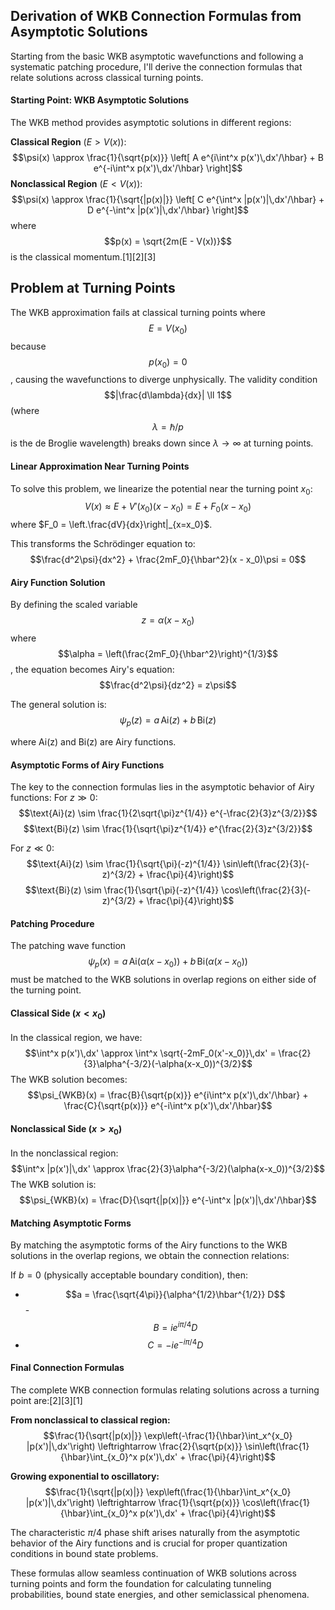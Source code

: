 ## Derivation of WKB Connection Formulas from Asymptotic Solutions

Starting from the basic WKB asymptotic wavefunctions and following a systematic patching procedure, I'll derive the connection formulas that relate solutions across classical turning points.
#### Starting Point: WKB Asymptotic Solutions

The WKB method provides asymptotic solutions in different regions:

**Classical Region** ($E > V(x)$):
$$\psi(x) \approx \frac{1}{\sqrt{p(x)}} \left[ A e^{i\int^x p(x')\,dx'/\hbar} + B e^{-i\int^x p(x')\,dx'/\hbar} \right]$$
**Nonclassical Region** ($E < V(x)$):
$$\psi(x) \approx \frac{1}{\sqrt{|p(x)|}} \left[ C e^{\int^x |p(x')|\,dx'/\hbar} + D e^{-\int^x |p(x')|\,dx'/\hbar} \right]$$
where $$p(x) = \sqrt{2m(E - V(x))}$$ is the classical momentum.[1][2][3]

## Problem at Turning Points

The WKB approximation fails at classical turning points where $$E = V(x_0)$$ because $$p(x_0) = 0$$, causing the wavefunctions to diverge unphysically. The validity condition $$|\frac{d\lambda}{dx}| \ll 1$$ (where $$\lambda = \hbar/p$$ is the de Broglie wavelength) breaks down since $\lambda \to \infty$ at turning points.
#### Linear Approximation Near Turning Points
To solve this problem, we linearize the potential near the turning point $x_0$:
$$V(x) \approx E + V'(x_0)(x - x_0) = E + F_0(x - x_0)$$
where $F_0 = \left.\frac{dV}{dx}\right|_{x=x_0}$.

This transforms the Schrödinger equation to:
$$\frac{d^2\psi}{dx^2} + \frac{2mF_0}{\hbar^2}(x - x_0)\psi = 0$$
#### Airy Function Solution
By defining the scaled variable $$z = \alpha(x - x_0)$$ where $$\alpha = \left(\frac{2mF_0}{\hbar^2}\right)^{1/3}$$, the equation becomes Airy's equation:
$$\frac{d^2\psi}{dz^2} = z\psi$$

The general solution is:
$$\psi_p(z) = a\,\text{Ai}(z) + b\,\text{Bi}(z)$$

where Ai(z) and Bi(z) are Airy functions.
#### Asymptotic Forms of Airy Functions
The key to the connection formulas lies in the asymptotic behavior of Airy functions:
For $z \gg 0$:
$$\text{Ai}(z) \sim \frac{1}{2\sqrt{\pi}z^{1/4}} e^{-\frac{2}{3}z^{3/2}}$$
$$\text{Bi}(z) \sim \frac{1}{\sqrt{\pi}z^{1/4}} e^{\frac{2}{3}z^{3/2}}$$

For $z \ll 0$:
$$\text{Ai}(z) \sim \frac{1}{\sqrt{\pi}(-z)^{1/4}} \sin\left(\frac{2}{3}(-z)^{3/2} + \frac{\pi}{4}\right)$$
$$\text{Bi}(z) \sim \frac{1}{\sqrt{\pi}(-z)^{1/4}} \cos\left(\frac{2}{3}(-z)^{3/2} + \frac{\pi}{4}\right)$$
#### Patching Procedure
The patching wave function $$\psi_p(x) = a\,\text{Ai}(\alpha(x-x_0)) + b\,\text{Bi}(\alpha(x-x_0))$$ must be matched to the WKB solutions in overlap regions on either side of the turning point.
#### Classical Side ($x < x_0$)
In the classical region, we have:
$$\int^x p(x')\,dx' \approx \int^x \sqrt{-2mF_0(x'-x_0)}\,dx' = \frac{2}{3}\alpha^{-3/2}(-\alpha(x-x_0))^{3/2}$$
The WKB solution becomes:
$$\psi_{WKB}(x) = \frac{B}{\sqrt{p(x)}} e^{i\int^x p(x')\,dx'/\hbar} + \frac{C}{\sqrt{p(x)}} e^{-i\int^x p(x')\,dx'/\hbar}$$

#### Nonclassical Side ($x > x_0$)
In the nonclassical region:
$$\int^x |p(x')|\,dx' \approx \frac{2}{3}\alpha^{-3/2}(\alpha(x-x_0))^{3/2}$$
The WKB solution is:
$$\psi_{WKB}(x) = \frac{D}{\sqrt{|p(x)|}} e^{-\int^x |p(x')|\,dx'/\hbar}$$
#### Matching Asymptotic Forms
By matching the asymptotic forms of the Airy functions to the WKB solutions in the overlap regions, we obtain the connection relations:

If $b = 0$ (physically acceptable boundary condition), then:
- $$a = \frac{\sqrt{4\pi}}{\alpha^{1/2}\hbar^{1/2}} D$$- $$B = ie^{i\pi/4}D$$
- $$C = -ie^{-i\pi/4}D$$
#### Final Connection Formulas

The complete WKB connection formulas relating solutions across a turning point are:[2][3][1]

**From nonclassical to classical region:**
$$\frac{1}{\sqrt{|p(x)|}} \exp\left(-\frac{1}{\hbar}\int_x^{x_0} |p(x')|\,dx'\right) \leftrightarrow \frac{2}{\sqrt{p(x)}} \sin\left(\frac{1}{\hbar}\int_{x_0}^x p(x')\,dx' + \frac{\pi}{4}\right)$$

**Growing exponential to oscillatory:**
$$\frac{1}{\sqrt{|p(x)|}} \exp\left(\frac{1}{\hbar}\int_x^{x_0} |p(x')|\,dx'\right) \leftrightarrow \frac{1}{\sqrt{p(x)}} \cos\left(\frac{1}{\hbar}\int_{x_0}^x p(x')\,dx' + \frac{\pi}{4}\right)$$

The characteristic $\pi/4$ phase shift arises naturally from the asymptotic behavior of the Airy functions and is crucial for proper quantization conditions in bound state problems.

These formulas allow seamless continuation of WKB solutions across turning points and form the foundation for calculating tunneling probabilities, bound state energies, and other semiclassical phenomena.
